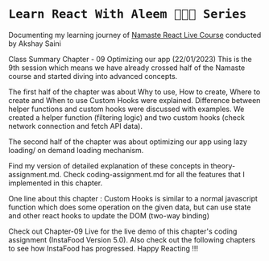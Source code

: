 # `Learn React With Aleem 👩🏻‍💻 Series`
   Documenting my learning journey of [Namaste React Live Course](https://learn.namastedev.com/) conducted by Akshay Saini

Class Summary Chapter - 09 Optimizing our app (22/01/2023)
This is the 9th session which means we have already crossed half of the Namaste course and started diving into advanced concepts.

The first half of the chapter was about Why to use, How to create, Where to create and When to use Custom Hooks were explained. Difference between helper functions and custom hooks were discussed with examples. We created a helper function (filtering logic) and two custom hooks (check network connection and fetch API data).

The second half of the chapter was about optimizing our app using lazy loading/ on demand loading mechanism.

Find my version of detailed explanation of these concepts in theory-assignment.md. Check coding-assignment.md for all the features that I implemented in this chapter.

One line about this chapter : Custom Hooks is similar to a normal javascript function which does some operation on the given data, but can use state and other react hooks to update the DOM (two-way binding)

Check out Chapter-09 Live for the live demo of this chapter's coding assignment (InstaFood Version 5.0). Also check out the following chapters to see how InstaFood has progressed. Happy Reacting !!!


